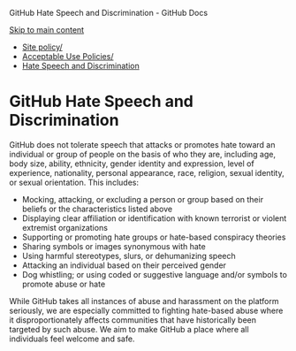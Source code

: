 GitHub Hate Speech and Discrimination - GitHub Docs

[Skip to main content](#main-content)

* [Site policy/](/en/site-policy)
* [Acceptable Use Policies/](/en/site-policy/acceptable-use-policies)
* [Hate Speech and Discrimination](/en/site-policy/acceptable-use-policies/github-hate-speech-and-discrimination)

GitHub Hate Speech and Discrimination
==========

GitHub does not tolerate speech that attacks or promotes hate toward an individual or group of people on the basis of who they are, including age, body size, ability, ethnicity, gender identity and expression, level of experience, nationality, personal appearance, race, religion, sexual identity, or sexual orientation. This includes:

* Mocking, attacking, or excluding a person or group based on their beliefs or the characteristics listed above
* Displaying clear affiliation or identification with known terrorist or violent extremist organizations
* Supporting or promoting hate groups or hate-based conspiracy theories
* Sharing symbols or images synonymous with hate
* Using harmful stereotypes, slurs, or dehumanizing speech
* Attacking an individual based on their perceived gender
* Dog whistling; or using coded or suggestive language and/or symbols to promote abuse or hate

While GitHub takes all instances of abuse and harassment on the platform seriously, we are especially committed to fighting hate-based abuse where it disproportionately affects communities that have historically been targeted by such abuse. We aim to make GitHub a place where all individuals feel welcome and safe.
